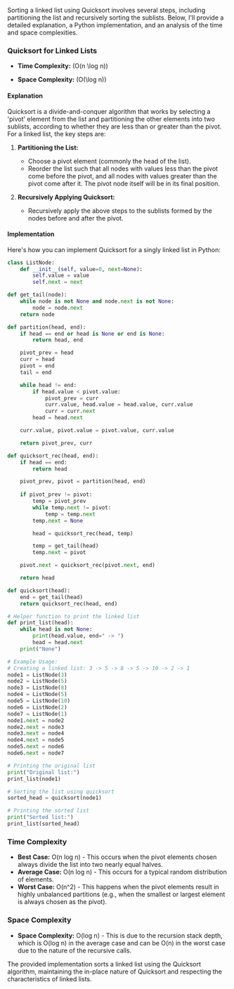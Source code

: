 Sorting a linked list using Quicksort involves several steps, including partitioning the list and recursively sorting the sublists. Below, I'll provide a detailed explanation, a Python implementation, and an analysis of the time and space complexities.

### Quicksort for Linked Lists

- **Time Complexity:** \(O(n \log n)\)

- **Space Complexity:** \(O(\log n)\)

#### Explanation

Quicksort is a divide-and-conquer algorithm that works by selecting a 'pivot' element from the list and partitioning the other elements into two sublists, according to whether they are less than or greater than the pivot. For a linked list, the key steps are:

1. **Partitioning the List:** 
   - Choose a pivot element (commonly the head of the list).
   - Reorder the list such that all nodes with values less than the pivot come before the pivot, and all nodes with values greater than the pivot come after it. The pivot node itself will be in its final position.
   
2. **Recursively Applying Quicksort:**
   - Recursively apply the above steps to the sublists formed by the nodes before and after the pivot.

#### Implementation

Here's how you can implement Quicksort for a singly linked list in Python:

```python
class ListNode:
    def __init__(self, value=0, next=None):
        self.value = value
        self.next = next

def get_tail(node):
    while node is not None and node.next is not None:
        node = node.next
    return node

def partition(head, end):
    if head == end or head is None or end is None:
        return head, end

    pivot_prev = head
    curr = head
    pivot = end
    tail = end

    while head != end:
        if head.value < pivot.value:
            pivot_prev = curr
            curr.value, head.value = head.value, curr.value
            curr = curr.next
        head = head.next

    curr.value, pivot.value = pivot.value, curr.value

    return pivot_prev, curr

def quicksort_rec(head, end):
    if head == end:
        return head

    pivot_prev, pivot = partition(head, end)
    
    if pivot_prev != pivot:
        temp = pivot_prev
        while temp.next != pivot:
            temp = temp.next
        temp.next = None

        head = quicksort_rec(head, temp)

        temp = get_tail(head)
        temp.next = pivot

    pivot.next = quicksort_rec(pivot.next, end)

    return head

def quicksort(head):
    end = get_tail(head)
    return quicksort_rec(head, end)

# Helper function to print the linked list
def print_list(head):
    while head is not None:
        print(head.value, end=" -> ")
        head = head.next
    print("None")

# Example Usage:
# Creating a linked list: 3 -> 5 -> 8 -> 5 -> 10 -> 2 -> 1
node1 = ListNode(3)
node2 = ListNode(5)
node3 = ListNode(8)
node4 = ListNode(5)
node5 = ListNode(10)
node6 = ListNode(2)
node7 = ListNode(1)
node1.next = node2
node2.next = node3
node3.next = node4
node4.next = node5
node5.next = node6
node6.next = node7

# Printing the original list
print("Original list:")
print_list(node1)

# Sorting the list using quicksort
sorted_head = quicksort(node1)

# Printing the sorted list
print("Sorted list:")
print_list(sorted_head)
```

### Time Complexity

- **Best Case:** O(n log n) - This occurs when the pivot elements chosen always divide the list into two nearly equal halves.
- **Average Case:** O(n log n) - This occurs for a typical random distribution of elements.
- **Worst Case:** O(n^2) - This happens when the pivot elements result in highly unbalanced partitions (e.g., when the smallest or largest element is always chosen as the pivot).

### Space Complexity

- **Space Complexity:** O(log n) - This is due to the recursion stack depth, which is O(log n) in the average case and can be O(n) in the worst case due to the nature of the recursive calls.

The provided implementation sorts a linked list using the Quicksort algorithm, maintaining the in-place nature of Quicksort and respecting the characteristics of linked lists.